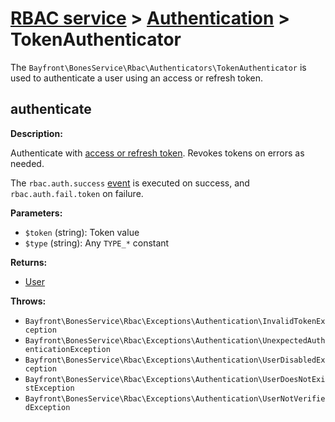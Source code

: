 # [RBAC service](../README.md) > [Authentication](README.md) > TokenAuthenticator

The `Bayfront\BonesService\Rbac\Authenticators\TokenAuthenticator` is used to authenticate a user using an
access or refresh token.

## authenticate

**Description:**

Authenticate with [access or refresh token](../models/usermeta.md#createtoken).
Revokes tokens on errors as needed.

The `rbac.auth.success` [event](../events.md) is executed on success, and `rbac.auth.fail.token` on failure.

**Parameters:**

- `$token` (string): Token value
- `$type` (string): Any `TYPE_*` constant

**Returns:**

- [User](../user.md)

**Throws:**

- `Bayfront\BonesService\Rbac\Exceptions\Authentication\InvalidTokenException`
- `Bayfront\BonesService\Rbac\Exceptions\Authentication\UnexpectedAuthenticationException`
- `Bayfront\BonesService\Rbac\Exceptions\Authentication\UserDisabledException`
- `Bayfront\BonesService\Rbac\Exceptions\Authentication\UserDoesNotExistException`
- `Bayfront\BonesService\Rbac\Exceptions\Authentication\UserNotVerifiedException`